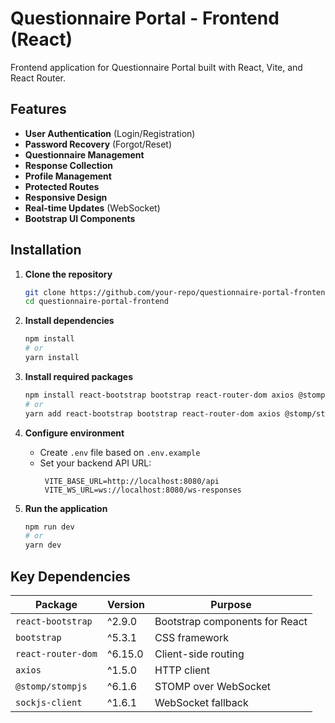 # Questionnaire Portal - Frontend (React)

Frontend application for Questionnaire Portal built with React, Vite, and React Router.

## Features

- **User Authentication** (Login/Registration)
- **Password Recovery** (Forgot/Reset)
- **Questionnaire Management**
- **Response Collection**
- **Profile Management**
- **Protected Routes**
- **Responsive Design**
- **Real-time Updates** (WebSocket)
- **Bootstrap UI Components**

## Installation

1. **Clone the repository**
   ```bash
   git clone https://github.com/your-repo/questionnaire-portal-frontend.git
   cd questionnaire-portal-frontend
   ```

2. **Install dependencies**
   ```bash
   npm install
   # or
   yarn install
   ```

3. **Install required packages**
   ```bash
   npm install react-bootstrap bootstrap react-router-dom axios @stomp/stompjs sockjs-client
   # or
   yarn add react-bootstrap bootstrap react-router-dom axios @stomp/stompjs sockjs-client
   ```

4. **Configure environment**
   - Create `.env` file based on `.env.example`
   - Set your backend API URL:
     ```env
      VITE_BASE_URL=http://localhost:8080/api
      VITE_WS_URL=ws://localhost:8080/ws-responses
     ```

5. **Run the application**
   ```bash
   npm run dev
   # or
   yarn dev
   ```

## Key Dependencies

| Package | Version | Purpose |
|---------|---------|---------|
| `react-bootstrap` | ^2.9.0 | Bootstrap components for React |
| `bootstrap` | ^5.3.1 | CSS framework |
| `react-router-dom` | ^6.15.0 | Client-side routing |
| `axios` | ^1.5.0 | HTTP client |
| `@stomp/stompjs` | ^6.1.6 | STOMP over WebSocket |
| `sockjs-client` | ^1.6.1 | WebSocket fallback |
